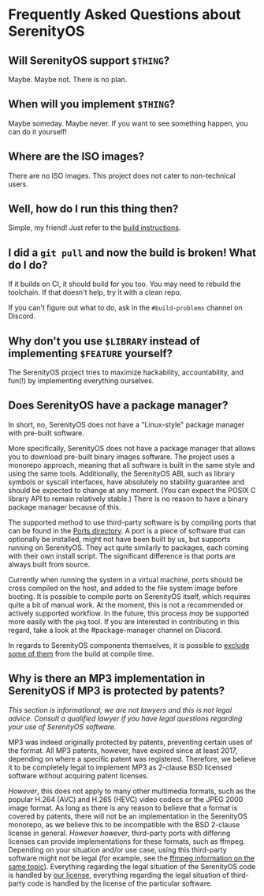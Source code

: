 # Frequently Asked Questions about SerenityOS

## Will SerenityOS support `$THING`?

Maybe. Maybe not. There is no plan.

## When will you implement `$THING`?

Maybe someday. Maybe never. If you want to see something happen, you can do it yourself!

## Where are the ISO images?

There are no ISO images. This project does not cater to non-technical users.

## Well, how do I run this thing then?

Simple, my friend! Just refer to the [build instructions](BuildInstructions.md).

## I did a `git pull` and now the build is broken! What do I do?

If it builds on CI, it should build for you too. You may need to rebuild the toolchain. If that doesn't help, try it with a clean repo.

If you can't figure out what to do, ask in the `#build-problems` channel on Discord.

## Why don't you use `$LIBRARY` instead of implementing `$FEATURE` yourself?

The SerenityOS project tries to maximize hackability, accountability, and fun(!) by implementing everything ourselves.

## Does SerenityOS have a package manager?

In short, no, SerenityOS does not have a "Linux-style" package manager with pre-built software.

More specifically, SerenityOS does not have a package manager that allows you to download pre-built binary images software. The project uses a monorepo approach, meaning that all software is built in the same style and using the same tools. Additionally, the SerenityOS ABI, such as library symbols or syscall interfaces, have absolutely no stability guarantee and should be expected to change at any moment. (You can expect the POSIX C library API to remain relatively stable.) There is no reason to have a binary package manager because of this.

The supported method to use third-party software is by compiling ports that can be found in the [Ports directory](../Ports). A port is a piece of software that can optionally be installed, might not have been built by us, but supports running on SerenityOS. They act quite similarly to packages, each coming with their own install script. The significant difference is that ports are always built from source.

Currently when running the system in a virtual machine, ports should be cross compiled on the host, and added to the file system image before booting. It is possible to compile ports on SerenityOS itself, which requires quite a bit of manual work. At the moment, this is not a recommended or actively supported workflow. In the future, this process *may* be supported more easily with the `pkg` tool. If you are interested in contributing in this regard, take a look at the #package-manager channel on Discord.

In regards to SerenityOS components themselves, it is possible to [exclude some of them](./AdvancedBuildInstructions.md#component-configuration) from the build at compile time.

## Why is there an MP3 implementation in SerenityOS if MP3 is protected by patents?

*This section is informational; we are not lawyers and this is not legal advice. Consult a qualified lawyer if you have legal questions regarding your use of SerenityOS software.*

MP3 was indeed originally protected by patents, preventing certain uses of the format. All MP3 patents, however, have expired since at least 2017, depending on where a specific patent was registered. Therefore, we believe it to be completely legal to implement MP3 as 2-clause BSD licensed software without acquiring patent licenses.

*However*, this does not apply to many other multimedia formats, such as the popular H.264 (AVC) and H.265 (HEVC) video codecs or the JPEG 2000 image format. As long as there is any reason to believe that a format is covered by patents, there will not be an implementation in the SerenityOS monorepo, as we believe this to be incompatible with the BSD 2-clause license in general. *However however*, third-party ports with differing licenses can provide implementations for these formats, such as ffmpeg. Depending on your situation and/or use case, using this third-party software might not be legal (for example, see the [ffmpeg information on the same topic](https://ffmpeg.org/legal.html)). Everything regarding the legal situation of the SerenityOS code is handled by [our license](../LICENSE), everything regarding the legal situation of third-party code is handled by the license of the particular software.
